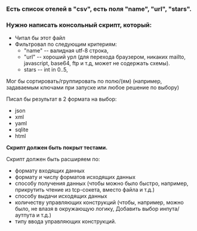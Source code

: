 ### Есть список отелей в "csv", есть поля "name", "url", "stars".

### Нужно написать консольный скрипт, который:

 - Читал бы этот файл
 - Фильтровал по следующим критериям:
   - "name" -- валидная utf-8 строка,
   - "url" -- хороший урл (для перехода браузером, никаких mailto, javascript, base64, ftp и т.д, может не содержать схемы).
   - stars -- int in 0..5,
   
Мог бы сортировать/группировать по полю/(ям) (например, задаваемым ключами при запуске или любое решение по выбору)

Писал бы результат в 2 формата на выбор:
  - json
  - xml
  - yaml
  - sqlite
  - html

**Скрипт должен быть покрыт тестами.** 

Скрипт должен быть расширяем по:
   - формату входящих данных
   - формату и числу форматов исходящих данных
   - способу получения данных (чтобы можно было быстро, например, прикрутить чтение из tcp-сокета, вместо файла и т.д.)
   - способу выдачи исходящих данных
   - количеству управляющих конструкций (чтобы, например, можно было, не влазя в окружающую логику, Добавить выбор инпута/аутпута и т.д.)
   - типу ввода управляющих конструкций.

